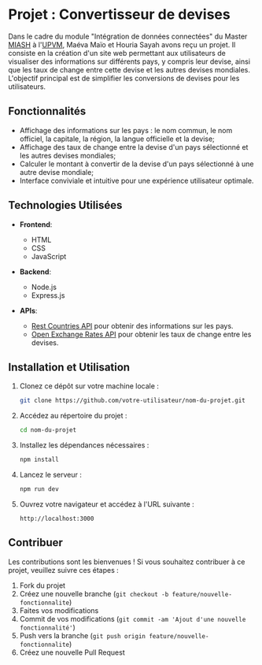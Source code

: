 # Projet : Convertisseur de devises

Dans le cadre du module "Intégration de données connectées" du Master [MIASH](https://www.univ-montp3.fr/) à l'[UPVM](https://www.univ-montp3.fr/), Maéva Maïo et Houria Sayah avons reçu un projet. Il consiste en la création d'un site web permettant aux utilisateurs de visualiser des informations sur différents pays, y compris leur devise, ainsi que les taux de change entre cette devise et les autres devises mondiales. L'objectif principal est de simplifier les conversions de devises pour les utilisateurs.

## Fonctionnalités

- Affichage des informations sur les pays : le nom commun, le nom officiel, la capitale, la région, la langue officielle et la devise;
- Affichage des taux de change entre la devise d'un pays sélectionné et les autres devises mondiales;
- Calculer le montant à convertir de la devise d'un pays sélectionné à une autre devise mondiale;
- Interface conviviale et intuitive pour une expérience utilisateur optimale.

## Technologies Utilisées

- **Frontend**:
  - HTML
  - CSS
  - JavaScript

- **Backend**:
  - Node.js
  - Express.js

- **APIs**:
  - [Rest Countries API](https://restcountries.com/) pour obtenir des informations sur les pays.
  - [Open Exchange Rates API](https://openexchangerates.org/) pour obtenir les taux de change entre les devises.

## Installation et Utilisation

1. Clonez ce dépôt sur votre machine locale :

   ```bash
   git clone https://github.com/votre-utilisateur/nom-du-projet.git
   ```

2. Accédez au répertoire du projet :

   ```bash
   cd nom-du-projet
   ```

3. Installez les dépendances nécessaires :

   ```bash
   npm install
   ```

4. Lancez le serveur :

   ```bash
   npm run dev
   ```

5. Ouvrez votre navigateur et accédez à l'URL suivante :

   ```
   http://localhost:3000
   ```

## Contribuer

Les contributions sont les bienvenues ! Si vous souhaitez contribuer à ce projet, veuillez suivre ces étapes :

1. Fork du projet
2. Créez une nouvelle branche (`git checkout -b feature/nouvelle-fonctionnalite`)
3. Faites vos modifications
4. Commit de vos modifications (`git commit -am 'Ajout d'une nouvelle fonctionnalité'`)
5. Push vers la branche (`git push origin feature/nouvelle-fonctionnalite`)
6. Créez une nouvelle Pull Request
